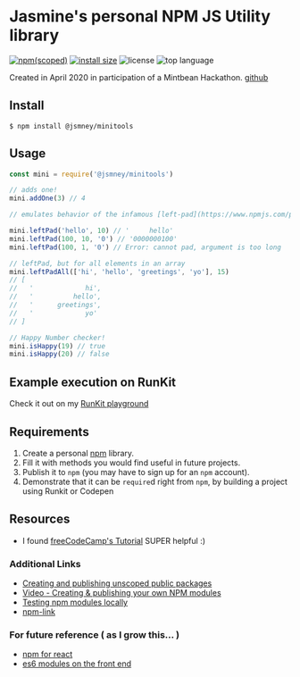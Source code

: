 # Jasmine's personal NPM JS Utility library

[![npm(scoped)](https://img.shields.io/npm/v/@jsmney/minitools)](https://www.npmjs.com/package/@jsmney/minitools)
[![install size](https://packagephobia.now.sh/badge?p=@jsmney/minitools)](https://packagephobia.now.sh/result?p=@jsmney/minitools)
![license](https://img.shields.io/npm/l/@jsmney/minitools)
![top language](https://img.shields.io/github/languages/top/jsmney/2020-04-17-personal-npm-package)

Created in April 2020 in participation of a Mintbean Hackathon.
[github](https://github.com/jsmney/2020-04-17-personal-npm-package)

## Install

`$ npm install @jsmney/minitools`

## Usage

```javascript
const mini = require('@jsmney/minitools')

// adds one!
mini.addOne(3) // 4

// emulates behavior of the infamous [left-pad](https://www.npmjs.com/package/left-pad)

mini.leftPad('hello', 10) // '     hello'
mini.leftPad(100, 10, '0') // '0000000100'
mini.leftPad(100, 1, '0') // Error: cannot pad, argument is too long

// leftPad, but for all elements in an array
mini.leftPadAll(['hi', 'hello', 'greetings', 'yo'], 15)
// [
//   '             hi',
//   '          hello',
//   '      greetings',
//   '             yo'
// ]

// Happy Number checker!
mini.isHappy(19) // true
mini.isHappy(20) // false
```

## Example execution on RunKit

Check it out on my [RunKit playground](https://runkit.com/jsmney/5e99eff44dbf5a00133ebab7)

## Requirements

1. Create a personal [npm](https://npmjs.com) library.
1. Fill it with methods you would find useful in future projects.
1. Publish it to `npm` (you may have to sign up for an `npm` account).
1. Demonstrate that it can be `require`d right from `npm`, by building a project using Runkit or Codepen

## Resources

- I found [freeCodeCamp's Tutorial](https://www.freecodecamp.org/news/how-to-make-a-beautiful-tiny-npm-package-and-publish-it-2881d4307f78/) SUPER helpful :)

### Additional Links

- [Creating and publishing unscoped public packages](https://docs.npmjs.com/creating-and-publishing-unscoped-public-packages)
- [Video - Creating & publishing your own NPM modules](https://www.youtube.com/watch?v=rTsz09zRuTU)
- [Testing npm modules locally](https://www.youtube.com/watch?v=YBy5qIsrOyk)
- [npm-link](https://docs.npmjs.com/cli/link.html)

### For future reference ( as I grow this... )
- [npm for react](https://medium.com/@BrodaNoel/how-to-create-a-react-component-and-publish-it-in-npm-668ad7d363ce)
- [es6 modules on the front end](https://wesbos.com/javascript-modules/)
